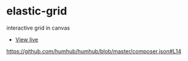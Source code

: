 # elastic-grid
interactive grid in canvas

* [View live](http://vasilegabriel.github.io/elastic-grid/index.html)

https://github.com/humhub/humhub/blob/master/composer.json#L14
